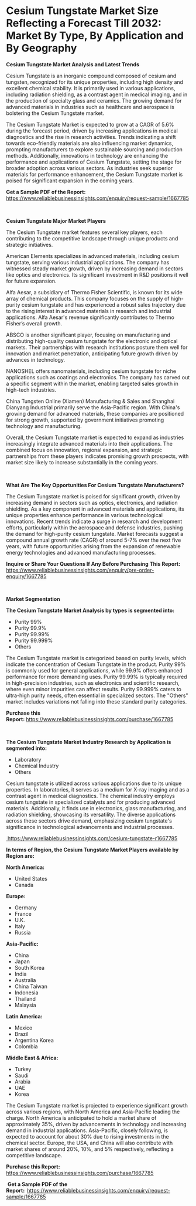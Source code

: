 <p><h1>Cesium Tungstate Market Size Reflecting a Forecast Till 2032: Market By Type, By Application and By Geography</h1></p><p><strong>Cesium Tungstate Market Analysis and Latest Trends</strong></p>
<p><p>Cesium Tungstate is an inorganic compound composed of cesium and tungsten, recognized for its unique properties, including high density and excellent chemical stability. It is primarily used in various applications, including radiation shielding, as a contrast agent in medical imaging, and in the production of specialty glass and ceramics. The growing demand for advanced materials in industries such as healthcare and aerospace is bolstering the Cesium Tungstate market.</p><p>The Cesium Tungstate Market is expected to grow at a CAGR of 5.6% during the forecast period, driven by increasing applications in medical diagnostics and the rise in research activities. Trends indicating a shift towards eco-friendly materials are also influencing market dynamics, prompting manufacturers to explore sustainable sourcing and production methods. Additionally, innovations in technology are enhancing the performance and applications of Cesium Tungstate, setting the stage for broader adoption across various sectors. As industries seek superior materials for performance enhancement, the Cesium Tungstate market is poised for significant expansion in the coming years.</p></p>
<p><strong>Get a Sample PDF of the Report:&nbsp;</strong> <a href="https://www.reliablebusinessinsights.com/enquiry/request-sample/1667785?utm_campaign=2301&utm_medium=2&utm_source=Github&utm_content=ia&utm_term=18042025&utm_id=cesium-tungstate">https://www.reliablebusinessinsights.com/enquiry/request-sample/1667785</a></p>
<p>&nbsp;</p>
<p><strong>Cesium Tungstate Major Market Players</strong></p>
<p><p>The Cesium Tungstate market features several key players, each contributing to the competitive landscape through unique products and strategic initiatives. </p><p>American Elements specializes in advanced materials, including cesium tungstate, serving various industrial applications. The company has witnessed steady market growth, driven by increasing demand in sectors like optics and electronics. Its significant investment in R&D positions it well for future expansion.</p><p>Alfa Aesar, a subsidiary of Thermo Fisher Scientific, is known for its wide array of chemical products. This company focuses on the supply of high-purity cesium tungstate and has experienced a robust sales trajectory due to the rising interest in advanced materials in research and industrial applications. Alfa Aesar's revenue significantly contributes to Thermo Fisher’s overall growth.</p><p>ABSCO is another significant player, focusing on manufacturing and distributing high-quality cesium tungstate for the electronic and optical markets. Their partnerships with research institutions posture them well for innovation and market penetration, anticipating future growth driven by advances in technology.</p><p>NANOSHEL offers nanomaterials, including cesium tungstate for niche applications such as coatings and electronics. The company has carved out a specific segment within the market, enabling targeted sales growth in high-tech industries.</p><p>China Tungsten Online (Xiamen) Manufacturing & Sales and Shanghai Dianyang Industrial primarily serve the Asia-Pacific region. With China's growing demand for advanced materials, these companies are positioned for strong growth, supported by government initiatives promoting technology and manufacturing.</p><p>Overall, the Cesium Tungstate market is expected to expand as industries increasingly integrate advanced materials into their applications. The combined focus on innovation, regional expansion, and strategic partnerships from these players indicates promising growth prospects, with market size likely to increase substantially in the coming years.</p></p>
<p>&nbsp;</p>
<p><strong>What Are The Key Opportunities For Cesium Tungstate Manufacturers?</strong></p>
<p><p>The Cesium Tungstate market is poised for significant growth, driven by increasing demand in sectors such as optics, electronics, and radiation shielding. As a key component in advanced materials and applications, its unique properties enhance performance in various technological innovations. Recent trends indicate a surge in research and development efforts, particularly within the aerospace and defense industries, pushing the demand for high-purity cesium tungstate. Market forecasts suggest a compound annual growth rate (CAGR) of around 5-7% over the next five years, with future opportunities arising from the expansion of renewable energy technologies and advanced manufacturing processes.</p></p>
<p><strong>Inquire or Share Your Questions If Any Before Purchasing This Report:</strong> <a href="https://www.reliablebusinessinsights.com/enquiry/pre-order-enquiry/1667785?utm_campaign=2301&utm_medium=2&utm_source=Github&utm_content=ia&utm_term=18042025&utm_id=cesium-tungstate">https://www.reliablebusinessinsights.com/enquiry/pre-order-enquiry/1667785</a></p>
<p>&nbsp;</p>
<p><strong>Market Segmentation</strong></p>
<p><strong>The Cesium Tungstate Market Analysis by types is segmented into:</strong></p>
<p><ul><li>Purity 99%</li><li>Purity 99.9%</li><li>Purity 99.99%</li><li>Purity 99.999%</li><li>Others</li></ul></p>
<p><p>The Cesium Tungstate market is categorized based on purity levels, which indicate the concentration of Cesium Tungstate in the product. Purity 99% is commonly used for general applications, while 99.9% offers enhanced performance for more demanding uses. Purity 99.99% is typically required in high-precision industries, such as electronics and scientific research, where even minor impurities can affect results. Purity 99.999% caters to ultra-high purity needs, often essential in specialized sectors. The "Others" market includes variations not falling into these standard purity categories.</p></p>
<p><strong>Purchase this Report:&nbsp;</strong><a href="https://www.reliablebusinessinsights.com/purchase/1667785?utm_campaign=2301&utm_medium=2&utm_source=Github&utm_content=ia&utm_term=18042025&utm_id=cesium-tungstate">https://www.reliablebusinessinsights.com/purchase/1667785</a></p>
<p>&nbsp;</p>
<p><strong>The Cesium Tungstate Market Industry Research by Application is segmented into:</strong></p>
<p><ul><li>Laboratory</li><li>Chemical Industry</li><li>Others</li></ul></p>
<p><p>Cesium tungstate is utilized across various applications due to its unique properties. In laboratories, it serves as a medium for X-ray imaging and as a contrast agent in medical diagnostics. The chemical industry employs cesium tungstate in specialized catalysts and for producing advanced materials. Additionally, it finds use in electronics, glass manufacturing, and radiation shielding, showcasing its versatility. The diverse applications across these sectors drive demand, emphasizing cesium tungstate's significance in technological advancements and industrial processes.</p></p>
<p><a href="https://www.reliablebusinessinsights.com/cesium-tungstate-r1667785?utm_campaign=2301&utm_medium=2&utm_source=Github&utm_content=ia&utm_term=18042025&utm_id=cesium-tungstate">&nbsp;https://www.reliablebusinessinsights.com/cesium-tungstate-r1667785</a></p>
<p><strong>In terms of Region, the Cesium Tungstate Market Players available by Region are:</strong></p>
<p>
    <p> <strong> North America: </strong>
        <ul>
            <li>United States</li>
            <li>Canada</li>
        </ul>
        </p> 
    <p> <strong> Europe: </strong>
        <ul>
            <li>Germany</li>
            <li>France</li>
            <li>U.K.</li>
            <li>Italy</li>
            <li>Russia</li>
        </ul>
        </p> 
    <p> <strong> Asia-Pacific: </strong>
        <ul>
            <li>China</li>
            <li>Japan</li>
            <li>South Korea</li>
            <li>India</li>
            <li>Australia</li>
            <li>China Taiwan</li>
            <li>Indonesia</li>
            <li>Thailand</li>
            <li>Malaysia</li>
        </ul>
        </p> 
    <p> <strong> Latin America: </strong>
        <ul>
            <li>Mexico</li>
            <li>Brazil</li>
            <li>Argentina Korea</li>
            <li>Colombia</li>
        </ul>
        </p> 
    <p> <strong> Middle East & Africa: </strong>
        <ul>
            <li>Turkey</li>
            <li>Saudi</li>
            <li>Arabia</li>
            <li>UAE</li>
            <li>Korea</li>
        </ul>
    </p>
    </p>
<p><p>The Cesium Tungstate market is projected to experience significant growth across various regions, with North America and Asia-Pacific leading the charge. North America is anticipated to hold a market share of approximately 35%, driven by advancements in technology and increasing demand in industrial applications. Asia-Pacific, closely following, is expected to account for about 30% due to rising investments in the chemical sector. Europe, the USA, and China will also contribute with market shares of around 20%, 10%, and 5% respectively, reflecting a competitive landscape.</p></p>
<p><strong>Purchase this Report: </strong><a href="https://www.reliablebusinessinsights.com/purchase/1667785?utm_campaign=2301&utm_medium=2&utm_source=Github&utm_content=ia&utm_term=18042025&utm_id=cesium-tungstate">https://www.reliablebusinessinsights.com/purchase/1667785</a></p>
<p>&nbsp;<strong>Get a Sample PDF of the Report:&nbsp;&nbsp;</strong><a href="https://www.reliablebusinessinsights.com/enquiry/request-sample/1667785?utm_campaign=2301&utm_medium=2&utm_source=Github&utm_content=ia&utm_term=18042025&utm_id=cesium-tungstate">https://www.reliablebusinessinsights.com/enquiry/request-sample/1667785</a></p>
<p><strong></strong></p>
<p><p></p><p></p><p></p></p>